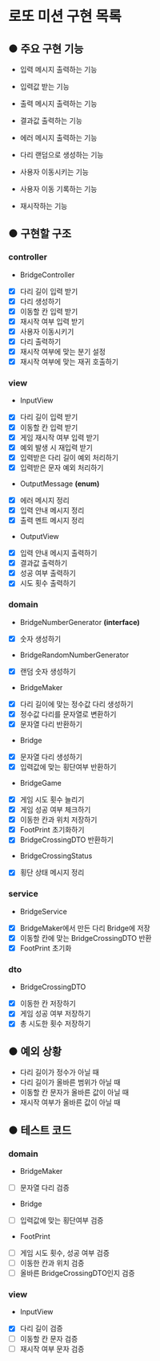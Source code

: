 # 로또 미션 구현 목록

## ● 주요 구현 기능
- 입력 메시지 출력하는 기능
- 입력값 받는 기능
- 출력 메시지 출력하는 기능
- 결과값 출력하는 기능
- 에러 메시지 출력하는 기능


- 다리 랜덤으로 생성하는 기능
- 사용자 이동시키는 기능
- 사용자 이동 기록하는 기능
- 재시작하는 기능


## ● 구현할 구조

### controller
- BridgeController
- [x] 다리 길이 입력 받기
- [x] 다리 생성하기
- [x] 이동할 칸 입력 받기
- [x] 재시작 여부 입력 받기
- [x] 사용자 이동시키기
- [x] 다리 출력하기
- [x] 재시작 여부에 맞는 분기 설정
- [x] 재시작 여부에 맞는 재귀 호출하기

### view
- InputView
- [x] 다리 길이 입력 받기
- [x] 이동할 칸 입력 받기
- [x] 게임 재시작 여부 입력 받기
- [x] 예외 발생 시 재입력 받기
- [x] 입력받은 다리 길이 예외 처리하기
- [x] 입력받은 문자 예외 처리하기
- OutputMessage __(enum)__
- [x] 에러 메시지 정리
- [x] 입력 안내 메시지 정리
- [x] 출력 멘트 메시지 정리
- OutputView
- [x] 입력 안내 메시지 출력하기
- [x] 결과값 출력하기
- [x] 성공 여부 출력하기
- [x] 시도 횟수 출력하기

### domain
- BridgeNumberGenerator __(interface)__
- [x] 숫자 생성하기
- BridgeRandomNumberGenerator
- [x] 랜덤 숫자 생성하기
- BridgeMaker
- [x] 다리 길이에 맞는 정수값 다리 생성하기
- [x] 정수값 다리를 문자열로 변환하기
- [x] 문자열 다리 반환하기
- Bridge
- [x] 문자열 다리 생성하기
- [x] 입력값에 맞는 횡단여부 반환하기
- BridgeGame
- [x] 게임 시도 횟수 늘리기
- [x] 게임 성공 여부 체크하기
- [x] 이동한 칸과 위치 저장하기
- [x] FootPrint 초기화하기
- [x] BridgeCrossingDTO 반환하기
- BridgeCrossingStatus
- [x] 횡단 상태 메시지 정리 

### service
- BridgeService
- [x] BridgeMaker에서 만든 다리 Bridge에 저장
- [x] 이동할 칸에 맞는 BridgeCrossingDTO 반환
- [x] FootPrint 초기화

### dto
- BridgeCrossingDTO
- [x] 이동한 칸 저장하기
- [x] 게임 성공 여부 저장하기
- [x] 총 시도한 횟수 저장하기

## ● 예외 상황
- 다리 길이가 정수가 아닐 때
- 다리 길이가 올바른 범위가 아닐 때
- 이동할 칸 문자가 올바른 값이 아닐 때
- 재시작 여부가 올바른 값이 아닐 때


## ● 테스트 코드
### domain
- BridgeMaker
- [ ] 문자열 다리 검증
- Bridge
- [ ] 입력값에 맞는 횡단여부 검증
- FootPrint
- [ ] 게임 시도 횟수, 성공 여부 검증
- [ ] 이동한 칸과 위치 검증
- [ ] 올바른 BridgeCrossingDTO인지 검증

### view
- InputView
- [x] 다리 길이 검증
- [ ] 이동할 칸 문자 검증
- [ ] 재시작 여부 문자 검증